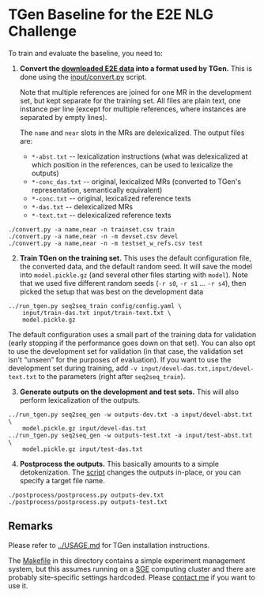 
TGen Baseline for the E2E NLG Challenge
=======================================

To train and evaluate the baseline, you need to:

1. __Convert the [downloaded E2E data](http://www.macs.hw.ac.uk/InteractionLab/E2E/) into 
   a format used by TGen.__ This is done using the [input/convert.py](input/convert.py) script.
   
   Note that multiple references are joined for one MR in the development set, but kept
   separate for the training set. All files are plain text, one instance per line
   (except for multiple references, where instances are separated by empty lines).
   
   The `name` and `near` slots in the MRs are delexicalized. The output files are:

    * `*-abst.txt` -- lexicalization instructions (what was delexicalized at which position in
        the references, can be used to lexicalize the outputs)
    * `*-conc_das.txt` -- original, lexicalized MRs (converted to TGen's representation, 
        semantically equivalent)
    * `*-conc.txt` -- original, lexicalized reference texts
    * `*-das.txt` -- delexicalized MRs
    * `*-text.txt` -- delexicalized reference texts

```
./convert.py -a name,near -n trainset.csv train
./convert.py -a name,near -n -m devset.csv devel
./convert.py -a name,near -n -m testset_w_refs.csv test
```

2. __Train TGen on the training set.__ 
   This uses the default configuration file, the converted data, and the default random seed.
   It will save the model into `model.pickle.gz` (and several other files starting with `model`).
   Note that we used five different random seeds (`-r s0`, `-r s1` ... `-r s4`), then picked
   the setup that was best on the development data

```
../run_tgen.py seq2seq_train config/config.yaml \
    input/train-das.txt input/train-text.txt \
    model.pickle.gz
```
   
   The default configuration uses a small part of the training data for validation
   (early stopping if the performance goes down on that set).
   You can also opt to use the development set for validation (in that case, the
   validation set isn't “unseen” for the purposes of evaluation).
   If you want to use the development set during training, add `-v input/devel-das.txt,input/devel-text.txt` 
   to the parameters (right after `seq2seq_train`).
 

3. __Generate outputs on the development and test sets.__
   This will also perform lexicalization of the outputs.
   
```
../run_tgen.py seq2seq_gen -w outputs-dev.txt -a input/devel-abst.txt \
    model.pickle.gz input/devel-das.txt
../run_tgen.py seq2seq_gen -w outputs-test.txt -a input/test-abst.txt \
    model.pickle.gz input/test-das.txt
```

4. __Postprocess the outputs.__
   This basically amounts to a simple detokenization.
   The [script](postprocess/postprocess.py) changes the outputs in-place, or you can specify a target file name.
```
./postprocess/postprocess.py outputs-dev.txt
./postprocess/postprocess.py outputs-test.txt
```


Remarks
-------

Please refer to [../USAGE.md](../USAGE.md) for TGen installation instructions.

The [Makefile](Makefile) in this directory contains a simple experiment management system,
but this assumes running on a [SGE](https://arc.liv.ac.uk/trac/SGE) computing cluster
and there are probably site-specific settings hardcoded. Please 
[contact me](https://github.com/tuetschek) if you want to use it.

